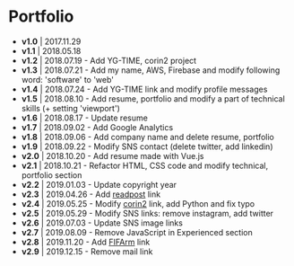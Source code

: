 # Portfolio
- **v1.0** | 2017.11.29
- **v1.1** | 2018.05.18
- **v1.2** | 2018.07.19 - Add YG-TIME, corin2 project
- **v1.3** | 2018.07.21 - Add my name, AWS, Firebase and modify following word: 'software' to 'web'
- **v1.4** | 2018.07.24 - Add YG-TIME link and modify profile messages
- **v1.5** | 2018.08.10 - Add resume, portfolio and modify a part of technical skills (+ setting 'viewport')
- **v1.6** | 2018.08.17 - Update resume
- **v1.7** | 2018.09.02 - Add Google Analytics
- **v1.8** | 2018.09.06 - Add company name and delete resume, portfolio
- **v1.9** | 2018.09.22 - Modify SNS contact (delete twitter, add linkedin)
- **v2.0** | 2018.10.20 - Add resume made with Vue.js
- **v2.1** | 2018.10.21 - Refactor HTML, CSS code and modify technical, portfolio section
- **v2.2** | 2019.01.03 - Update copyright year
- **v2.3** | 2019.04.26 - Add [readpost](https://readpost.co/) link
- **v2.4** | 2019.05.25 - Modify [corin2](https://github.com/corin2/corin2) link, add Python and fix typo
- **v2.5** | 2019.05.29 - Modify SNS links: remove instagram, add twitter
- **v2.6** | 2019.07.03 - Update SNS image links
- **v2.7** | 2019.08.09 - Remove JavaScript in Experienced section
- **v2.8** | 2019.11.20 - Add [FIFArm](http://34.85.116.234:8080/) link
- **v2.9** | 2019.12.15 - Remove mail link